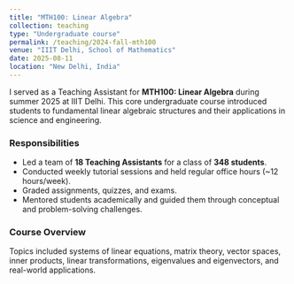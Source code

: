 ```yaml
---
title: "MTH100: Linear Algebra"
collection: teaching
type: "Undergraduate course"
permalink: /teaching/2024-fall-mth100
venue: "IIIT Delhi, School of Mathematics"
date: 2025-08-11
location: "New Delhi, India"
---
```


I served as a Teaching Assistant for **MTH100: Linear Algebra** during summer 2025 at IIIT Delhi. This core undergraduate course introduced students to fundamental linear algebraic structures and their applications in science and engineering.

### Responsibilities
- Led a team of **18 Teaching Assistants** for a class of **348 students**.
- Conducted weekly tutorial sessions and held regular office hours (~12 hours/week).
- Graded assignments, quizzes, and exams.
- Mentored students academically and guided them through conceptual and problem-solving challenges.

### Course Overview
Topics included systems of linear equations, matrix theory, vector spaces, inner products, linear transformations, eigenvalues and eigenvectors, and real-world applications.
